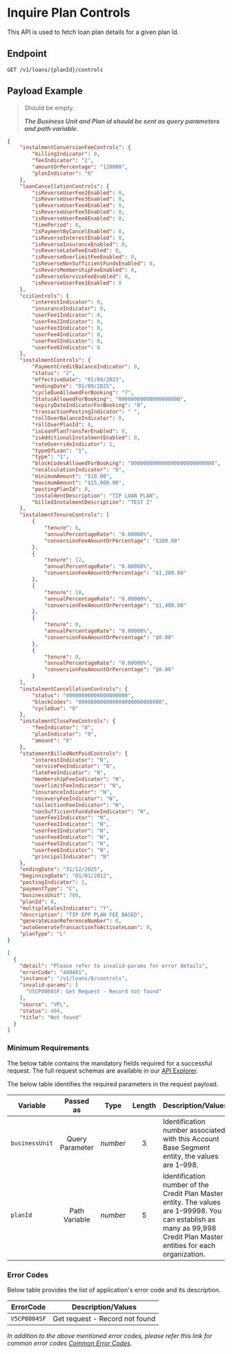 # Inquire Plan Controls

This API is used to fetch loan plan details for a given plan Id.
  
## Endpoint

`GET /v1/loans/{planId}/controls`

## Payload Example

<!--
type: tab
titles: Request, Response, Error
-->

>Should be empty.
>
>***The Business Unit and Plan id should be sent as query parameters and path variable.***

<!--
type: tab
-->

```json
{
    "instalmentConversionFeeControls": {
        "billingIndicator": 0,
        "feeIndicator": "2",
        "amountOrPercentage": "120000",
        "planIndicator": "0"
    },
    "loanCancellationControls": {
        "isReverseUserFee2Enabled": 0,
        "isReverseUserFee3Enabled": 0,
        "isReverseUserFee4Enabled": 0,
        "isReverseUserFee5Enabled": 0,
        "isReverseUserFee6Enabled": 0,
        "timePeriod": 0,
        "isPaymentByCancelEnabled": 0,
        "isReverseInterestEnabled": 0,
        "isReverseInsuranceEnabled": 0,
        "isReverseLateFeeEnabled": 0,
        "isReverseOverlimitFeeEnabled": 0,
        "isReverseNonSufficientFundsEnabled": 0,
        "isReversMembershipFeeEnabled": 0,
        "isReverseServiceFeeEnabled": 0,
        "isReverseUserFee1Enabled": 0
    },
    "cciControls": {
        "interestIndicator": 0,
        "insuranceIndicator": 0,
        "userFee1Indicator": 0,
        "userFee2Indicator": 0,
        "userFee3Indicator": 0,
        "userFee4Indicator": 0,
        "userFee5Indicator": 0,
        "userFee6Indicator": 0
    },
    "instalmentControls": {
        "PaymentCreditBalanceIndicator": 0,
        "status": "2",
        "effectiveDate": "01/09/2023",
        "endingDate": "01/09/2025",
        "cycleDueAllowedForBooking": "7",
        "StatusAllowedForBooking": "00000000000000000000",
        "expiryDateIndicatorForBooking": "0",
        "transactionPostingIndicator": " ",
        "rollOverBalanceIndicator": 0,
        "rollOverPlanId": 0,
        "isLoanPlanTransferEnabled": 0,
        "isAdditionalInstalmentEnabled": 0,
        "rateOverrideIndicator": 1,
        "typeOfLoan": "1",
        "type": "1",
        "blockCodesAllowedForBooking": "000000000000000000000000000",
        "recalculationIndicator": "0",
        "minimumAmount": "$10.00",
        "maximumAmount": "$15,000.00",
        "postingPlanId": 0,
        "instalmentDescription": "TIP LOAN PLAN",
        "billedInstalmentDescription": "TEST 2"
    },
    "instalmentTenureControls": [
        {
            "tenure": 6,
            "annualPercentageRate": "0.00000%",
            "conversionFeeAmountOrPercentage": "$100.00"
        },
        {
            "tenure": 12,
            "annualPercentageRate": "0.00000%",
            "conversionFeeAmountOrPercentage": "$1,200.00"
        },
        {
            "tenure": 18,
            "annualPercentageRate": "0.00000%",
            "conversionFeeAmountOrPercentage": "$1,400.00"
        },
        {
            "tenure": 0,
            "annualPercentageRate": "0.00000%",
            "conversionFeeAmountOrPercentage": "$0.00"
        },
        {
            "tenure": 0,
            "annualPercentageRate": "0.00000%",
            "conversionFeeAmountOrPercentage": "$0.00"
        }
    ],
    "instalmentCancellationControls": {
        "status": "00000000000000000000",
        "blockCodes": "000000000000000000000000000",
        "cycleDue": "0"
    },
    "instalmentCloseFeeControls": {
        "feeIndicator": "0",
        "planIndicator": "0",
        "amount": "0"
    },
    "statementBilledNotPaidControls": {
        "interestIndicator": "N",
        "serviceFeeIndicator": "N",
        "lateFeeIndicator": "N",
        "membershipFeeIndicator": "N",
        "overlimitFeeIndicator": "N",
        "insuranceIndicator": "N",
        "recoveryFeeIndicator": "N",
        "collectionFeeIndicator": "N",
        "nonSufficientFundsFeeIndicator": "N",
        "userFee1Indicator": "N",
        "userFee2Indicator": "N",
        "userFee3Indicator": "N",
        "userFee4Indicator": "N",
        "userFee5Indicator": "N",
        "userFee6Indicator": "N",
        "principalIndicator": "N"
    },
    "endingDate": "31/12/2025",
    "beginningDate": "01/01/2012",
    "postingIndicator": 1,
    "paymentType": "C",
    "businessUnit": 700,
    "planId": 8,
    "multipleSalesIndicator": "Y",
    "description": "TIP EPP PLAN FEE BASED",
    "generateLoanReferenceNumber": 0,
    "autoGenerateTransactionToActivateLoan": 0,
    "planType": "L"
}
```

<!--
type: tab
-->

```json
[
  {
    "detail": "Please refer to invalid-params for error details",
    "errorCode": "440401",
    "instance": "/v1/loans/8/controls",
    "invalid-params": [
      "V5CP0004SF: Get Request - Record not found"
    ],
    "source": "VPL",
    "status": 404,
    "title": "Not found"
  }
]
```
<!-- type: tab-end -->
### Minimum Requirements

The below table contains the mandatory fields required for a successful request. The full request schemas are available in our [API Explorer](../api/?type=get&path=/v1/loans/{planId}/controls).

The below table identifies the required parameters in the request payload.

| Variable | Passed as | Type | Length | Description/Values |
| -------- | :-------: | :--: | :------------: | ------------------ |
| `businessUnit` | Query Parameter | *number* | 3 | Identification number associated with this Account Base Segment entity, the values are 1–998. |
| `planId` | Path Variable | *number* | 5 | Identification number of the Credit Plan Master entity. The values are 1–99998. You can establish as many as 99,998 Credit Plan Master entities for each organization. |

### Error Codes

Below table provides the list of application's error code and its description.

| ErrorCode |  Description/Values |
| --------  | ------------------ |
| `V5CP0004SF` | Get request - Record not found |

*In addition to the above mentioned error codes, please refer this link for common error codes [Common Error Codes](?path=docs/Common_Error_Code.md).*
